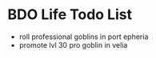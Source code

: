 # BDO Life Todo List
- roll professional goblins in port epheria
- promote lvl 30 pro goblin in velia 